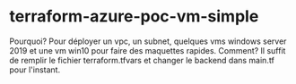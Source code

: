 # terraform-azure-poc-vm-simple
Pourquoi?
Pour déployer un vpc, un subnet, quelques vms windows server 2019 et une vm win10 pour faire des maquettes rapides. 
Comment?
Il suffit de remplir le fichier terraform.tfvars et changer le backend dans main.tf pour l'instant. 
